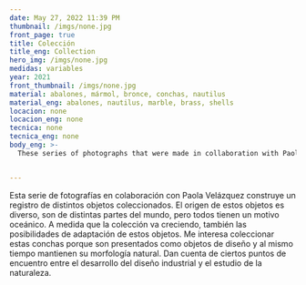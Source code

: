 ```yaml
---
date: May 27, 2022 11:39 PM
thumbnail: /imgs/none.jpg
front_page: true
title: Colección
title_eng: Collection
hero_img: /imgs/none.jpg
medidas: variables
year: 2021
front_thumbnail: /imgs/none.jpg
material: abalones, mármol, bronce, conchas, nautilus
material_eng: abalones, nautilus, marble, brass, shells
locacion: none
locacion_eng: none
tecnica: none
tecnica_eng: none
body_eng: >-
  These series of photographs that were made in collaboration with Paola Velásquez, build a record of different collectible objects.  The origin of these objects is diverse, they belong to different parts of the world, but they all have an oceanic motif.  As the collection starts growing, so the possibilities of adaptation of these objects. I am interested in collecting these shells because they are presented as objects of design and, at the same time, they maintain their natural morphology. They recognize certain points of encounter between the development of industrial design and the study of nature. 


---
```

Esta serie de fotografías en colaboración con Paola Velázquez construye un registro de distintos objetos coleccionados. El origen de estos objetos es diverso, son de distintas partes del mundo, pero todos tienen un motivo oceánico. A medida que la colección va creciendo, también las posibilidades de adaptación de estos objetos. Me interesa coleccionar estas conchas porque son presentados como objetos de diseño y al mismo tiempo mantienen su morfología natural. Dan cuenta de ciertos puntos de encuentro entre el desarrollo del diseño industrial y el estudio de la naturaleza.